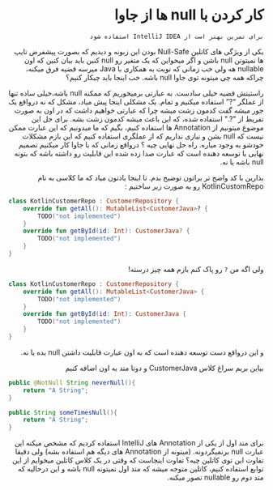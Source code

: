 <div dir="rtl">

# کار کردن با null ها از جاوا

    برای تمرین بهتر است از IntelliJ IDEA استفاده شود
    
یکی از ویژگی های کاتلین Null-Safe بودن این زبونه و دیدیم که بصورت پیشفرض تایپ ها نمیتونن null باشن و اگر میخواین که یک متغیر رو null کنین باید بیان کنین که اون nullable هه ولی خب زمانی که نوبت به همکاری با Java میرسه قضیه فرق میکنه، چراکه همه چی میتونه توی جاوا null باشه. خب اینجا باید چیکار کنیم؟

 راستیتش قضیه خیلی سادست. به عبارتی برمیخوریم که ممکنه null باشه،خیلی ساده تنها از عملگر “?” استفاده میکنیم و تمام. یک مشکلی اینجا پیش میاد، مشکل که نه درواقع یک جور میشه گفت کدمون زشت میشه چرا که عبارتی خواهیم داشت که در اون به صورت تفریط از "?." استفاده شده، که این باعث میشه کدمون زشت بشه. برای حل این موضوع میتونیم از Annotation ها استفاده کنیم، بگیم که ما میدونیم که این عبارت ممکن نیست که null بشن و نیازی نداریم که از عملگری استفاده کنیم که این بازم مشکلات خودشو به وجود میاره. راه حل نهایی چیه ؟ درواقع زمانی که با جاوا کار میکنیم تصمیم نهایی با توسعه دهنده است که عبارت صدا زده شده این قابلیت رو داشته باشه که بتونه null باشه یا نه.
 
بذارین با کد واضح تر براتون توضیح بدم. تا اینجا یادتون میاد که ما کلاسی به نام KotlinCustomRepo رو به صورت زیر ساختیم :

</div>

```kotlin
class KotlinCustomerRepo : CustomerRepository {
    override fun getAll(): MutableList<CustomerJava>? {
        TODO("not implemented")
    }
    override fun getById(id: Int): CustomerJava? {
        TODO("not implemented")
    }
}
```

<div dir="rtl">

ولی اگه من `?` رو پاک کنم بازم همه چیز درسته!

</div>

```kotlin
class KotlinCustomerRepo : CustomerRepository {
    override fun getAll(): MutableList<CustomerJava> {
        TODO("not implemented")
    }
    override fun getById(id: Int): CustomerJava {
        TODO("not implemented")
    }
}
```

<div dir="rtl">

و این درواقع دست توسعه دهنده است که به اون عبارت قابلیت داشتن null بده یا نه.

بیاین بریم سراغ کلاس CustomerJava و دوتا متد به اون اضافه کنیم

</div>

```java
public @NotNull String neverNull(){
    return "A String";
}

public String someTimesNull(){
    return "A String";
}
```

<div dir="rtl">

برای متد اول از یکی از Annotation های IntelliJ استفاده کردیم که مشخص میکنه این عبارت null برنمیگردونه. (میتونه از Annotation های دیگه هم استفاده بشه) ولی دقیقا تفاوت این توی کاتلین چیه؟ تفاوت اینجاست که وقتی در یک کلاس کاتلین میخوایم از این توابع استفاده کنیم، کاتلین متوجه میشه که متد اول نمیتونه null باشه و این درحالیه که متد دوم رو nullable تصور میکنه.

</div>
